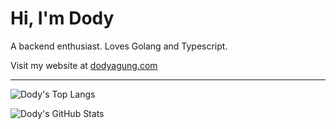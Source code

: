 # Hi, I'm Dody

A backend enthusiast. Loves Golang and Typescript.

Visit my website at [dodyagung.com](https://dodyagung.com)
___

![Dody's Top Langs](https://github-readme-stats.vercel.app/api/top-langs/?username=dodyagung&layout=compact)

![Dody's GitHub Stats](https://github-readme-stats.vercel.app/api?username=dodyagung&hide_rank=true&include_all_commits=true&show_icons=true&show=reviews,discussions_started,discussions_answered,prs_merged,prs_merged_percentage)
